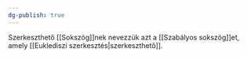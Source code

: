 ```yaml
---
dg-publish: true
---
```

Szerkeszthető [[Sokszög]]nek nevezzük azt a [[Szabályos sokszög]]et, amely [[Euklediszi szerkesztés|szerkeszthető]].